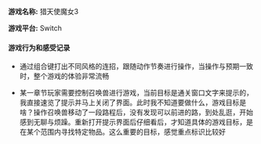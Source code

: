 **游戏名称:** 猎天使魔女3

**游戏平台:** Switch

#### 游戏行为和感受记录

* 通过组合键打出不同风格的连招，跟随动作节奏进行操作，当操作与预期一致时，整个游戏的体验非常流畅

* 某一章节玩家需要控制召唤兽进行游戏，当前目标是通关窗口文字来提示的，我直接速览了提示并马上关闭了界面。此时我不知道要做什么，游戏目标是啥？操作召唤兽移动了一段路程后，没有发现可以前进的路，到处乱逛，开始感到无聊与烦躁。重新打开提示界面后仔细看后，才知道具体的游戏目标，是在某个范围内寻找特定物品。这么重要的目标，感觉重点标识比较好